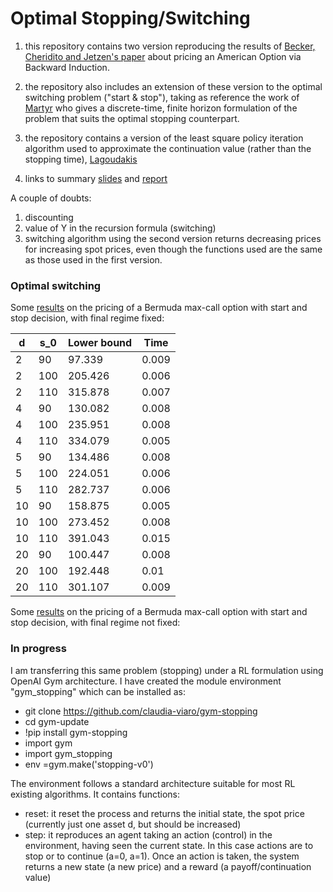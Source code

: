 # Optimal Stopping/Switching
1) this repository contains two version reproducing the results of [Becker, Cheridito and Jetzen's paper](https://www.jmlr.org/papers/volume20/18-232/18-232.pdf) about pricing an American Option via Backward Induction.

2) the repository also includes an extension of these version to the optimal switching problem ("start & stop"), taking as reference the work of [Martyr](https://www.jstor.org/stable/44985404) who gives a discrete-time, finite horizon formulation of the problem that suits the optimal stopping counterpart.

3) the repository contains a version of the least square policy iteration algorithm used to approximate the continuation value (rather than the stopping time), [Lagoudakis](https://www2.cs.duke.edu/research/AI/LSPI/nips01.pdf)

4) links to summary [slides](https://www.overleaf.com/read/wzbgsfncsrgs) and [report](https://www.overleaf.com/project/627d0a7d14dde7bb79b7c757) 

A couple of doubts:
1. discounting
2. value of Y in the recursion formula (switching)
3. switching algorithm using the second version returns decreasing prices for increasing spot prices, even though the functions used are the same as those used in the first version.

### Optimal switching

Some [results](https://github.com/claudia-viaro/optimal_stopping-switching/blob/main/opt_switching_V3.ipynb) on the pricing of a Bermuda max-call option with start and stop decision, with final regime fixed:

| d  | s_0 | Lower bound | Time  |
|----|-----|-------------|-------|
| 2  | 90  | 97.339      | 0.009 |
| 2  | 100 | 205.426     | 0.006 |
| 2  | 110 | 315.878     | 0.007 |
| 4  | 90  | 130.082     | 0.008 |
| 4  | 100 | 235.951     | 0.008 |
| 4  | 110 | 334.079     | 0.005 |
| 5  | 90  | 134.486     | 0.008 |
| 5  | 100 | 224.051     | 0.006 |
| 5  | 110 | 282.737     | 0.006 |
| 10 | 90  | 158.875     | 0.005 |
| 10 | 100 | 273.452     | 0.008 |
| 10 | 110 | 391.043     | 0.015 |
| 20 | 90  | 100.447     | 0.008 |
| 20 | 100 | 192.448     | 0.01  |
| 20 | 110 | 301.107     | 0.009 |

Some [results](https://github.com/claudia-viaro/optimal_stopping-switching/blob/main/opt_switching_V4.ipynb) on the pricing of a Bermuda max-call option with start and stop decision, with final regime not fixed:

### In progress
I am transferring this same problem (stopping) under a RL formulation using OpenAI Gym architecture. I have created the module environment "gym_stopping" which can be installed as:
- git clone https://github.com/claudia-viaro/gym-stopping
- cd gym-update
- !pip install gym-stopping
- import gym
- import gym_stopping
- env =gym.make('stopping-v0')

The environment follows a standard architecture suitable for most RL existing algorithms.
It contains functions:
- reset: it reset the process and returns the initial state, the spot price (currently just one asset d, but should be increased)
- step: it reproduces an agent taking an action (control) in the environment, having seen the current state. In this case actions are to stop or to continue (a=0, a=1). Once an action is taken, the system returns a new state (a new price) and a reward (a payoff/continuation value)
